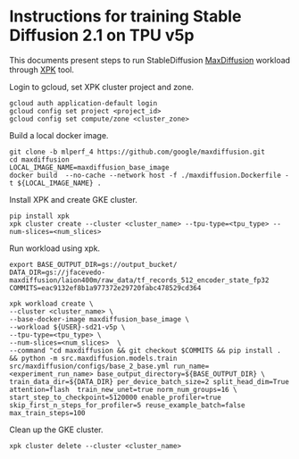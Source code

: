 # Instructions for training Stable Diffusion 2.1 on TPU v5p

This documents present steps to run StableDiffusion [MaxDiffusion](https://github.com/google/maxdiffusion/tree/main/src/maxdiffusion) workload through [XPK](https://github.com/google/xpk/blob/main/README.md) tool.

Login to gcloud, set XPK cluster project and zone.

```
gcloud auth application-default login
gcloud config set project <project_id>
gcloud config set compute/zone <cluster_zone>
```

Build a local docker image.

```
git clone -b mlperf_4 https://github.com/google/maxdiffusion.git
cd maxdiffusion
LOCAL_IMAGE_NAME=maxdiffusion_base_image
docker build  --no-cache --network host -f ./maxdiffusion.Dockerfile -t ${LOCAL_IMAGE_NAME} .
```

Install XPK and create GKE cluster.

```
pip install xpk
xpk cluster create --cluster <cluster_name> --tpu-type=<tpu_type> --num-slices=<num_slices>
```

Run workload using xpk.

```
export BASE_OUTPUT_DIR=gs://output_bucket/
DATA_DIR=gs://jfacevedo-maxdiffusion/laion400m/raw_data/tf_records_512_encoder_state_fp32
COMMITS=eac9132ef8b1a977372e29720fabc478529cd364

xpk workload create \
--cluster <cluster_name> \
--base-docker-image maxdiffusion_base_image \
--workload ${USER}-sd21-v5p \
--tpu-type=<tpu_type> \
--num-slices=<num_slices>  \
--command "cd maxdiffusion && git checkout $COMMITS && pip install . && python -m src.maxdiffusion.models.train src/maxdiffusion/configs/base_2_base.yml run_name=<experiment_run_name> base_output_directory=${BASE_OUTPUT_DIR} \
train_data_dir=${DATA_DIR} per_device_batch_size=2 split_head_dim=True  attention=flash  train_new_unet=true norm_num_groups=16 \
start_step_to_checkpoint=5120000 enable_profiler=true skip_first_n_steps_for_profiler=5 reuse_example_batch=false max_train_steps=100
```

Clean up the GKE cluster.

```
xpk cluster delete --cluster <cluster_name>
```
